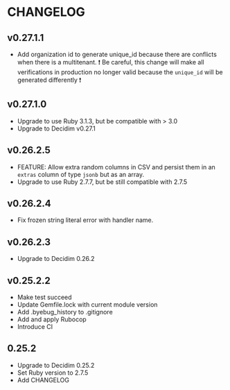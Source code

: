 # CHANGELOG

## v0.27.1.1
 - Add organization id to generate unique_id because there are conflicts when there is a multitenant.
 ❗ Be careful, this change will make all verifications in production no longer valid because the `unique_id` will be generated differently ❗

## v0.27.1.0
 - Upgrade to use Ruby 3.1.3, but be compatible with > 3.0
 - Upgrade to Decidim v0.27.1

## v0.26.2.5
 - FEATURE: Allow extra random columns in CSV and persist them in an `extras` column of type `jsonb` but as an array.
 - Upgrade to use Ruby 2.7.7, but be still compatible with 2.7.5

## v0.26.2.4
 - Fix frozen string literal error with handler name.

## v0.26.2.3
 - Upgrade to Decidim 0.26.2

## v0.25.2.2
- Make test succeed
- Update Gemfile.lock with current module version
- Add .byebug_history to .gitignore
- Add and apply Rubocop
- Introduce CI

## 0.25.2
- Upgrade to Decidim 0.25.2
- Set Ruby version to 2.7.5
- Add CHANGELOG
